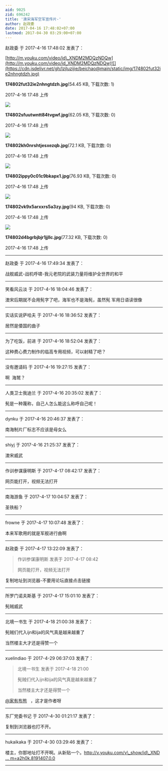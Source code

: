 ```yaml
---
aid: 9025
zid: 696242
title: '澳宋海军空军宣传片-'
author: 赵政委
date: 2017-04-16 17:48:02+07:00
lastmod: 2017-04-30 03:29:00+07:00
---
```


赵政委 于 2017-4-16 17:48:02 发表了：

[http://m.youku.com/video/id\_XNDM2MDQzNDQw](http://m.youku.com/video/id_XNDM2MDQzNDQw)![](https://cdn.jsdelivr.net/gh/lzjluzijie/beichao@main/static/img/174802fut32ie2nhngtdzh.jpg)



**174802fut32ie2nhngtdzh.jpg**(54.45 KB, 下载次数: 1)



2017-4-16 17:48 上传



![](https://cdn.jsdelivr.net/gh/lzjluzijie/beichao@main/static/img/174802sfuutwntt84tvgwf.jpg)



**174802sfuutwntt84tvgwf.jpg**(62.05 KB, 下载次数: 0)



2017-4-16 17:48 上传



![](https://cdn.jsdelivr.net/gh/lzjluzijie/beichao@main/static/img/174802kh0nrshtjesxezqb.jpg)



**174802kh0nrshtjesxezqb.jpg**(72.1 KB, 下载次数: 0)



2017-4-16 17:48 上传



![](https://cdn.jsdelivr.net/gh/lzjluzijie/beichao@main/static/img/174802ippy0c01c9bkapx1.jpg)



**174802ippy0c01c9bkapx1.jpg**(76.93 KB, 下载次数: 0)



2017-4-16 17:48 上传



![](https://cdn.jsdelivr.net/gh/lzjluzijie/beichao@main/static/img/174802vk9x5arxxrs5a3zy.jpg)



**174802vk9x5arxxrs5a3zy.jpg**(94 KB, 下载次数: 0)



2017-4-16 17:48 上传



![](https://cdn.jsdelivr.net/gh/lzjluzijie/beichao@main/static/img/174802d4bgrbjbjr1jjllc.jpg)



**174802d4bgrbjbjr1jjllc.jpg**(77.32 KB, 下载次数: 0)



2017-4-16 17:48 上传

---------

赵政委 于 2017-4-16 17:49:34 发表了：

战舰威武-战机呼啸-我元老院的武装力量将维护全世界的和平

---------

笑看风云淡 于 2017-4-16 18:04:46 发表了：

澳宋后期就不会用髡字了吧，海军也不是海髡，虽然髡 军用日语读很像

---------

实话实说萨哈夫 于 2017-4-16 18:36:52 发表了：

居然是倭国的曲子

---------

为了吃饭，前进 于 2017-4-16 18:52:04 发表了：

这种费心费力制作的临高专用视频，可以射精了吧？

---------

没有邀请码 于 2017-4-16 19:27:15 发表了：

啊  海鹫？

---------

人类卫士我迪兰 于 2017-4-16 20:35:02 发表了：

髡是一种蔑称，自己人怎么能这么称呼自己呢！

---------

dynku 于 2017-4-16 20:46:37 发表了：

南海制片厂标志不应该是母女么

---------

shiyj 于 2017-4-16 21:25:37 发表了：

澳宋威武

---------

作训参谋康明斯 于 2017-4-17 08:42:17 发表了：

网页能打开，视频无法打开

---------

南海游鱼 于 2017-4-17 10:04:57 发表了：

圣铁船？

---------

frowne 于 2017-4-17 10:07:48 发表了：

本来军歌用的就是军舰进行曲啊

---------

赵政委 于 2017-4-17 13:22:09 发表了：

> 作训参谋康明斯 发表于 2017-4-17 08:42
> 
> 网页能打开，视频无法打开



复制地址到浏览器-不要用论坛直接点击链接

---------

所罗门诺夫斯基 于 2017-4-17 15:01:10 发表了：

髡贼威武

---------

北境一书生 于 2017-4-18 21:00:38 发表了：

髡贼们代入ijn和ija的风气真是越来越重了 

当然楼主大才还是得赞一个

---------

xuelindiao 于 2017-4-29 06:37:03 发表了：

> 北境一书生 发表于 2017-4-18 21:00
> 
> 髡贼们代入ijn和ija的风气真是越来越重了 
> 
> 当然楼主大才还是得赞一个



[@家有布熊](https://bbs.northdy.com/home.php?mod=space&uid=3444)   ，这才是作者呀

---------

东厂党委书记 于 2017-4-30 01:21:17 发表了：

复制到浏览器也打不开。

---------

hukaikaka 于 2017-4-30 03:29:46 发表了：

楼主，你那地址打不开啊。从新贴一个。[http://v.youku.com/v\_show/id\_XND ... m=a2h0k.8191407.0.0](http://v.youku.com/v_show/id_XNDM2MDQzNDQw.html?from=s1.8-1-1.2&spm=a2h0k.8191407.0.0)

---------

